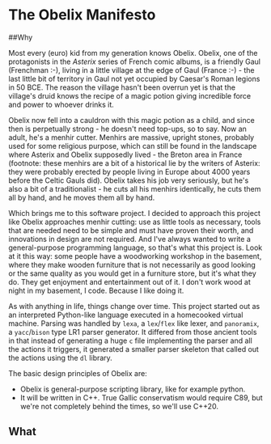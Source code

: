 # The Obelix Manifesto #

##Why

Most every (euro) kid from my generation knows Obelix. Obelix, one of the protagonists in the *Asterix* series of French comic albums, is a friendly Gaul (Frenchman :-), living in a little village at the edge of Gaul (France :-) - the last little bit of territory in Gaul not yet occupied by Caesar's Roman legions in 50 BCE. The reason the village hasn't been overrun yet is that the village's druid knows the recipe of a magic potion giving incredible force and power to whoever drinks it. 

Obelix now fell into a cauldron with this magic potion as a child, and since then is perpetually strong - he doesn't need top-ups, so to say. Now an adult, he's a menhir cutter. Menhirs are massive, upright stones, probably used for some religious purpose, which can still be found in the landscape where Asterix and Obelix supposedly lived - the Breton area in France (footnote: these menhirs are a bit of a historical lie by the writers of Asterix: they were probably erected by people living in Europe about 4000 years before the Celtic Gauls did). Obelix takes his job very seriously, but he's also a bit of a traditionalist - he cuts all his menhirs identically, he cuts them all by hand, and he moves them all by hand.

Which brings me to this software project. I decided to approach this project like Obelix approaches menhir cutting: use as little tools as necessary, tools that are needed need to be simple and must have proven their worth, and innovations in design are not required. And I've always wanted to write a general-purpose programming language, so that's what this project is. Look at it this way: some people have a woodworking workshop in the basement, where they make wooden furniture that is not necessarily as good looking or the same quality as you would get in a furniture store, but it's what they do. They get enjoyment and entertainment out of it. I don't work wood at night in my basement, I code. Because I like doing it.

As with anything in life, things change over time. This project started out as an interpreted Python-like language executed in a homecooked virtual machine. Parsing was handled by ``lexa``, a ``lex``/``flex`` like lexer, and ``panoramix``, a ``yacc``/``bison`` type LR1 parser generator. It differed from those ancient tools in that instead of generating a huge ``c`` file implementing the parser and all the actions it triggers, it generated a smaller parser skeleton that called out the actions using the ``dl`` library. 

The basic design principles of Obelix are:
* Obelix is general-purpose scripting library, like for example python.
* It will be written in C++. True Gallic conservatism would require C89, but we're not completely behind the times, so we'll use C++20.

## What

